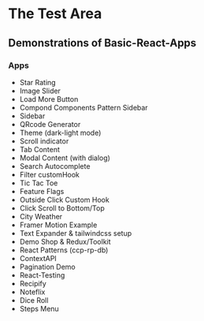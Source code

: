 # The Test Area

## Demonstrations of Basic-React-Apps

### Apps

- Star Rating
- Image Slider
- Load More Button
- Compond Components Pattern Sidebar
- Sidebar
- QRcode Generator
- Theme (dark-light mode)
- Scroll indicator
- Tab Content
- Modal Content (with dialog)
- Search Autocomplete
- Filter customHook
- Tic Tac Toe
- Feature Flags
- Outside Click Custom Hook
- Click Scroll to Bottom/Top
- City Weather
- Framer Motion Example
- Text Expander & tailwindcss setup
- Demo Shop & Redux/Toolkit
- React Patterns (ccp-rp-db)
- ContextAPI
- Pagination Demo
- React-Testing
- Recipify
- Noteflix
- Dice Roll
- Steps Menu
